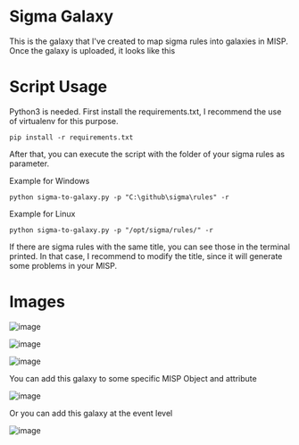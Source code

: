 # Sigma Galaxy

This is the galaxy that I've created to map sigma rules into galaxies in MISP. Once the galaxy is uploaded, it looks like this

# Script Usage

Python3 is needed. First install the requirements.txt, I recommend the use of virtualenv for this purpose.

```
pip install -r requirements.txt
```

After that, you can execute the script with the folder of your sigma rules as parameter.

Example for Windows
```
python sigma-to-galaxy.py -p "C:\github\sigma\rules" -r 
```

Example for Linux
```
python sigma-to-galaxy.py -p "/opt/sigma/rules/" -r 
```

If there are sigma rules with the same title, you can see those in the terminal printed. In that case, I recommend to modify the title, since it will generate some problems in your MISP.

# Images

![image](https://user-images.githubusercontent.com/7794663/202035331-e7c83586-3ab1-43b2-8ab4-c2a78cfd527d.png)

![image](https://user-images.githubusercontent.com/7794663/202035430-b1b53a2f-f3b7-4ae5-a585-51446487ff4c.png)

![image](https://user-images.githubusercontent.com/7794663/202035476-579f43e0-8d7e-45e0-aa16-bf7dbc4ed834.png)

You can add this galaxy to some specific MISP Object and attribute

![image](https://user-images.githubusercontent.com/7794663/202035936-980ca681-6603-4073-875a-124e9df735ac.png)

Or you can add this galaxy at the event level

![image](https://user-images.githubusercontent.com/7794663/202036117-9eadc450-9477-4864-839d-08690e8ae9e4.png)

